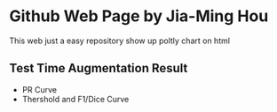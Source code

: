 # Github Web Page by Jia-Ming Hou

This web just a easy repository
show up poltly chart on html


## Test Time Augmentation Result
* PR Curve
* Thershold and F1/Dice Curve
